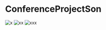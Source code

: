 # ConferenceProjectSon

![x](https://user-images.githubusercontent.com/77543184/129320741-19f192e2-c4e8-4f51-b3a7-abbccee5bdff.png)
![xx](https://user-images.githubusercontent.com/77543184/129320750-bcaa3637-2ceb-4ebb-ac17-0ee9fc81dba3.png)
![xxx](https://user-images.githubusercontent.com/77543184/129320755-8e423ae5-32a2-4216-8dcd-cb5034b2172e.png)
